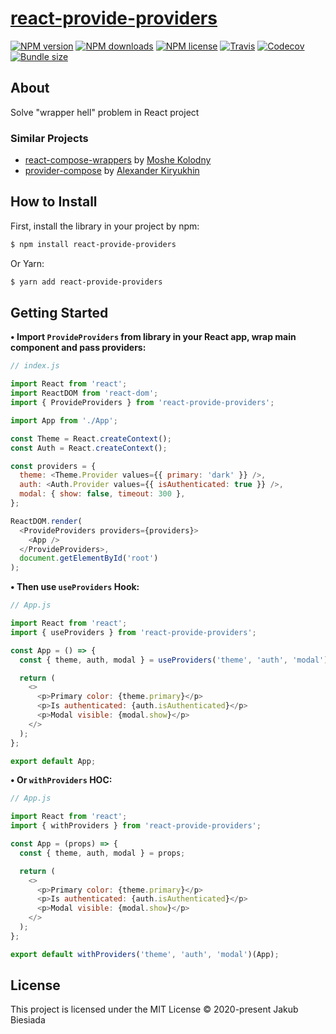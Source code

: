 # [react-provide-providers](https://github.com/cool-hooks/react-provide-providers)

[![NPM version](http://img.shields.io/npm/v/react-provide-providers?style=flat-square)](https://www.npmjs.com/package/react-provide-providers)
[![NPM downloads](http://img.shields.io/npm/dm/react-provide-providers?style=flat-square)](https://www.npmjs.com/package/react-provide-providers)
[![NPM license](https://img.shields.io/npm/l/react-provide-providers?style=flat-square)](https://www.npmjs.com/package/react-provide-providers)
[![Travis](https://img.shields.io/travis/cool-hooks/react-provide-providers/master?style=flat-square)](https://travis-ci.org/cool-hooks/react-provide-providers)
[![Codecov](https://img.shields.io/codecov/c/github/cool-hooks/react-provide-providers?style=flat-square)](https://codecov.io/gh/cool-hooks/react-provide-providers)
[![Bundle size](https://img.shields.io/bundlephobia/min/react-provide-providers?style=flat-square)](https://bundlephobia.com/result?p=react-provide-providers)

## About

Solve "wrapper hell" problem in React project

### Similar Projects

- [react-compose-wrappers](https://github.com/kolodny/react-compose-wrappers/) by [Moshe Kolodny](https://github.com/kolodny/)
- [provider-compose](https://github.com/neonxp/compose/) by [Alexander Kiryukhin](https://github.com/neonxp/)

## How to Install

First, install the library in your project by npm:

```sh
$ npm install react-provide-providers
```

Or Yarn:

```sh
$ yarn add react-provide-providers
```

## Getting Started

**• Import `ProvideProviders` from library in your React app, wrap main component and pass providers:**

```js
// index.js

import React from 'react';
import ReactDOM from 'react-dom';
import { ProvideProviders } from 'react-provide-providers';

import App from './App';

const Theme = React.createContext();
const Auth = React.createContext();

const providers = {
  theme: <Theme.Provider values={{ primary: 'dark' }} />,
  auth: <Auth.Provider values={{ isAuthenticated: true }} />,
  modal: { show: false, timeout: 300 },
};

ReactDOM.render(
  <ProvideProviders providers={providers}>
    <App />
  </ProvideProviders>,
  document.getElementById('root')
);
```

**• Then use `useProviders` Hook:**

```js
// App.js

import React from 'react';
import { useProviders } from 'react-provide-providers';

const App = () => {
  const { theme, auth, modal } = useProviders('theme', 'auth', 'modal');

  return (
    <>
      <p>Primary color: {theme.primary}</p>
      <p>Is authenticated: {auth.isAuthenticated}</p>
      <p>Modal visible: {modal.show}</p>
    </>
  );
};

export default App;
```

**• Or `withProviders` HOC:**

```js
// App.js

import React from 'react';
import { withProviders } from 'react-provide-providers';

const App = (props) => {
  const { theme, auth, modal } = props;

  return (
    <>
      <p>Primary color: {theme.primary}</p>
      <p>Is authenticated: {auth.isAuthenticated}</p>
      <p>Modal visible: {modal.show}</p>
    </>
  );
};

export default withProviders('theme', 'auth', 'modal')(App);
```

## License

This project is licensed under the MIT License © 2020-present Jakub Biesiada
